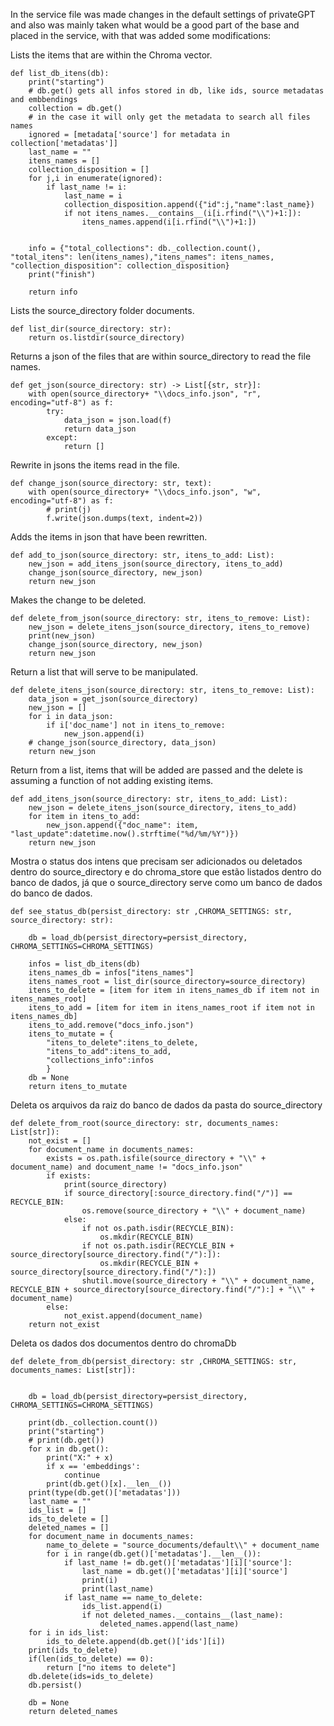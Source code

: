 In the service file was made changes in the default settings of privateGPT and also was mainly taken what would be a good part of the base and placed in the service, with that was added some modifications:


Lists the items that are within the Chroma vector.
~~~
def list_db_itens(db):
    print("starting")
    # db.get() gets all infos stored in db, like ids, source metadatas and embbendings
    collection = db.get()
    # in the case it will only get the metadata to search all files names
    ignored = [metadata['source'] for metadata in collection['metadatas']]
    last_name = ""
    itens_names = []
    collection_disposition = []
    for j,i in enumerate(ignored):
        if last_name != i:
            last_name = i
            collection_disposition.append({"id":j,"name":last_name})
            if not itens_names.__contains__(i[i.rfind("\\")+1:]):
                itens_names.append(i[i.rfind("\\")+1:])

        
    info = {"total_collections": db._collection.count(), "total_itens": len(itens_names),"itens_names": itens_names, "collection_disposition": collection_disposition}
    print("finish")

    return info
~~~



Lists the source_directory folder documents.
~~~
def list_dir(source_directory: str):
    return os.listdir(source_directory)
~~~


Returns a json of the files that are within source_directory to read the file names.
~~~
def get_json(source_directory: str) -> List[{str, str}]:
    with open(source_directory+ "\\docs_info.json", "r", encoding="utf-8") as f:
        try:
            data_json = json.load(f)
            return data_json
        except:
            return []
~~~


Rewrite in jsons the items read in the file.
~~~
def change_json(source_directory: str, text):
    with open(source_directory+ "\\docs_info.json", "w", encoding="utf-8") as f:
        # print(j)
        f.write(json.dumps(text, indent=2))
~~~


Adds the items in json that have been rewritten.
~~~
def add_to_json(source_directory: str, itens_to_add: List):
    new_json = add_itens_json(source_directory, itens_to_add)
    change_json(source_directory, new_json)
    return new_json
~~~


Makes the change to be deleted.
~~~
def delete_from_json(source_directory: str, itens_to_remove: List):
    new_json = delete_itens_json(source_directory, itens_to_remove)
    print(new_json)
    change_json(source_directory, new_json)
    return new_json
~~~


Return a list that will serve to be manipulated.
~~~
def delete_itens_json(source_directory: str, itens_to_remove: List):
    data_json = get_json(source_directory)
    new_json = []
    for i in data_json:
        if i['doc_name'] not in itens_to_remove:
            new_json.append(i)
    # change_json(source_directory, data_json)
    return new_json      
~~~


Return from a list, items that will be added are passed and the delete is assuming a function of not adding existing items.
~~~
def add_itens_json(source_directory: str, itens_to_add: List):
    new_json = delete_itens_json(source_directory, itens_to_add)
    for item in itens_to_add:
        new_json.append({"doc_name": item, "last_update":datetime.now().strftime("%d/%m/%Y")})
    return new_json
~~~


Mostra o status dos intens que precisam ser adicionados ou deletados dentro do source_directory e do chroma_store que estão listados dentro do banco de dados, já que o source_directory serve como um banco de dados do banco de dados.
~~~
def see_status_db(persist_directory: str ,CHROMA_SETTINGS: str, source_directory: str):
    
    db = load_db(persist_directory=persist_directory, CHROMA_SETTINGS=CHROMA_SETTINGS)
    
    infos = list_db_itens(db)
    itens_names_db = infos["itens_names"]
    itens_names_root = list_dir(source_directory=source_directory)
    itens_to_delete = [item for item in itens_names_db if item not in itens_names_root]
    itens_to_add = [item for item in itens_names_root if item not in itens_names_db]
    itens_to_add.remove("docs_info.json")
    itens_to_mutate = {
        "itens_to_delete":itens_to_delete,
        "itens_to_add":itens_to_add,
        "collections_info":infos
        }
    db = None
    return itens_to_mutate
~~~


Deleta os arquivos da raiz do banco de dados da pasta do source_directory
~~~
def delete_from_root(source_directory: str, documents_names: List[str]):
    not_exist = []
    for document_name in documents_names:
        exists = os.path.isfile(source_directory + "\\" + document_name) and document_name != "docs_info.json"
        if exists:
            print(source_directory)
            if source_directory[:source_directory.find("/")] == RECYCLE_BIN:
                os.remove(source_directory + "\\" + document_name)
            else:
                if not os.path.isdir(RECYCLE_BIN):
                    os.mkdir(RECYCLE_BIN)
                if not os.path.isdir(RECYCLE_BIN + source_directory[source_directory.find("/"):]):
                    os.mkdir(RECYCLE_BIN + source_directory[source_directory.find("/"):])
                shutil.move(source_directory + "\\" + document_name, RECYCLE_BIN + source_directory[source_directory.find("/"):] + "\\" + document_name)
        else:
            not_exist.append(document_name)
    return not_exist
~~~


Deleta os dados dos documentos dentro do chromaDb
~~~
def delete_from_db(persist_directory: str ,CHROMA_SETTINGS: str, documents_names: List[str]):
    

    db = load_db(persist_directory=persist_directory, CHROMA_SETTINGS=CHROMA_SETTINGS)

    print(db._collection.count())
    print("starting")
    # print(db.get())   
    for x in db.get():
        print("X:" + x)
        if x == 'embeddings':
            continue
        print(db.get()[x].__len__())
    print(type(db.get()['metadatas']))
    last_name = ""
    ids_list = []
    ids_to_delete = []
    deleted_names = []
    for document_name in documents_names:
        name_to_delete = "source_documents/default\\" + document_name
        for i in range(db.get()['metadatas'].__len__()):
            if last_name != db.get()['metadatas'][i]['source']:
                last_name = db.get()['metadatas'][i]['source']
                print(i)
                print(last_name)
            if last_name == name_to_delete:
                ids_list.append(i)
                if not deleted_names.__contains__(last_name):
                    deleted_names.append(last_name)
    for i in ids_list:
        ids_to_delete.append(db.get()['ids'][i])
    print(ids_to_delete)
    if(len(ids_to_delete) == 0):
        return ["no items to delete"]
    db.delete(ids=ids_to_delete)
    db.persist()
    
    db = None
    return deleted_names
~~~
